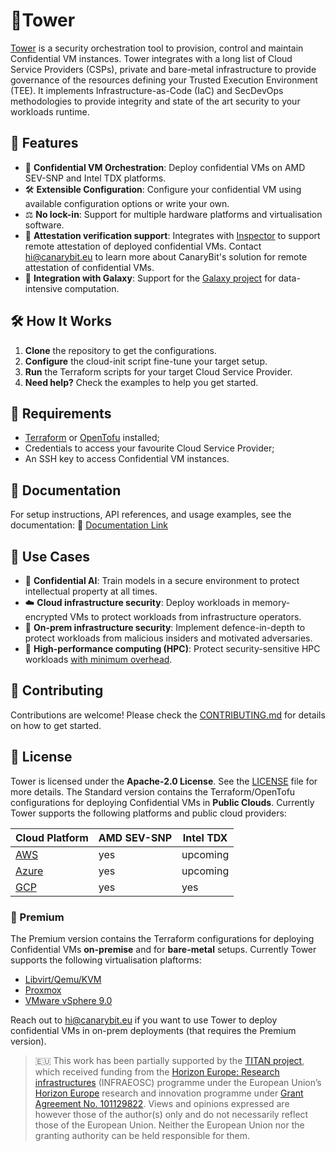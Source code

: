 # 🗼Tower  

[Tower](https://www.canarybit.eu/confidential-cloud-tower/) is a security orchestration tool to provision, control and 
maintain Confidential VM instances.
Tower integrates with a long list of Cloud Service Providers (CSPs), private and bare-metal infrastructure to provide 
governance of the resources defining your Trusted Execution Environment (TEE).
It implements Infrastructure-as-Code (IaC) and SecDevOps methodologies to provide integrity and state of the art security
to your workloads runtime.

## 🌟 Features
- 🤹 **Confidential VM Orchestration**: Deploy confidential VMs on AMD SEV-SNP and Intel TDX platforms.
- 🛠 **Extensible Configuration**: Configure your confidential VM using available configuration options or write your own.
- ⚖️ **No lock-in**: Support for multiple hardware platforms and virtualisation software.
- 🔬 **Attestation verification support**: Integrates with [Inspector](https://www.canarybit.eu/confidential-cloud-inspector/) 
to support remote attestation of deployed confidential VMs. Contact hi@canarybit.eu to learn more about CanaryBit's solution for remote attestation of confidential VMs.
- 🧩 **Integration with Galaxy**: Support for the [Galaxy project](https://github.com/galaxyproject) for data-intensive computation.

## 🛠️ How It Works
1. **Clone** the repository to get the configurations.
2. **Configure** the cloud-init script fine-tune your target setup.
3. **Run** the Terraform scripts for your target Cloud Service Provider.  
4. **Need help?** Check the examples to help you get started.


## 🧱 Requirements
- [Terraform](https://developer.hashicorp.com/terraform) or [OpenTofu](https://opentofu.org/docs/intro/install/) installed;
- Credentials to access your favourite Cloud Service Provider;
- An SSH key to access Confidential VM instances.

## 📖 Documentation
For setup instructions, API references, and usage examples, see the documentation:
🔗 [Documentation Link](https://docs.confidentialcloud.io/tower/)

## 🏀 Use Cases
- 🤖 **Confidential AI**: Train models in a secure environment to protect intellectual property at all times.
- ☁️ **Cloud infrastructure security**: Deploy workloads in memory-encrypted VMs to protect workloads from infrastructure operators.
- 🏰 **On-prem infrastructure security**: Implement defence-in-depth to protect workloads from malicious insiders and motivated adversaries.
- 💽 **High-performance computing (HPC)**: Protect security-sensitive HPC workloads 
[with minimum overhead](https://www.canarybit.eu/research-and-technological-leadership/).

## 💪 Contributing
Contributions are welcome! Please check the [CONTRIBUTING.md](CONTRIBUTING.md) for details on how to get started.

## 📑 License
Tower is licensed under the **Apache-2.0 License**. See the [LICENSE](LICENSE) file for more details.
The Standard version contains the Terraform/OpenTofu configurations for deploying Confidential VMs in **Public Clouds**.
Currently Tower supports the following platforms and public cloud providers:

| Cloud Platform  | AMD SEV-SNP | Intel TDX |
|-----------------| ------- |------- |
| [AWS](/aws)     | yes    | upcoming    |
| [Azure](/azure) | yes    | upcoming    |
| [GCP](/gcp)     | yes    | yes    |

### 💎 Premium
The Premium version contains the Terraform configurations for deploying Confidential VMs **on-premise** and for **bare-metal** setups.
Currently Tower supports the following virtualisation plaftorms:

- [Libvirt/Qemu/KVM](https://libvirt.org/)
- [Proxmox](https://www.proxmox.com/)
- [VMware vSphere 9.0](https://www.vmware.com/products/cloud-infrastructure/vsphere)

Reach out to [hi@canarybit.eu](mailto:hi@canarybit.eu) if you want to use Tower to deploy confidential VMs in on-prem deployments (that requires the Premium version).

>🇪🇺 This work has been partially supported by the [TITAN project](https://elasticproject.eu/), 
> which received funding from the [Horizon Europe: Research infrastructures](https://rea.ec.europa.eu/funding-and-grants/horizon-europe-research-infrastructures_en)
> (INFRAEOSC) programme  under the European Union’s [Horizon Europe](https://research-and-innovation.ec.europa.eu/funding/funding-opportunities/funding-programmes-and-open-calls/horizon-europe_en) 
> research and innovation programme under [Grant Agreement No. 101129822](https://cordis.europa.eu/project/id/101129822). 
> Views and opinions expressed are however those of the author(s) only and do not necessarily reflect those of the European Union. 
> Neither the European Union nor the granting authority can be held responsible for them.
